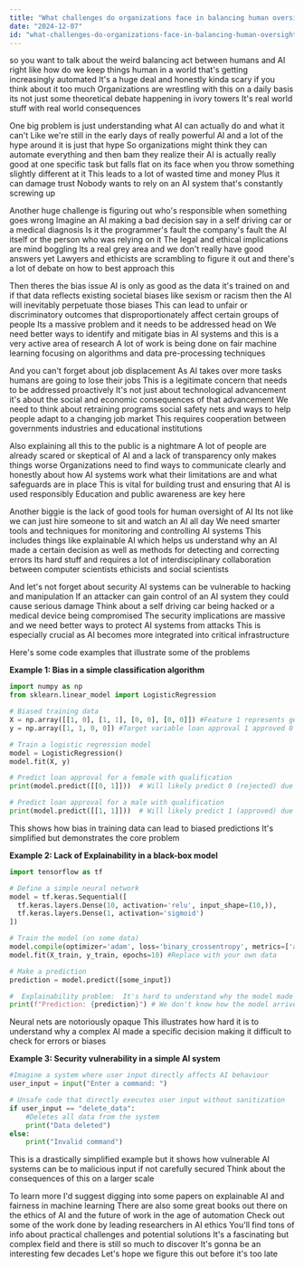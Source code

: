 ```yaml
---
title: "What challenges do organizations face in balancing human oversight with automation in AI systems?"
date: "2024-12-07"
id: "what-challenges-do-organizations-face-in-balancing-human-oversight-with-automation-in-ai-systems"
---
```


 so you want to talk about the weird balancing act between humans and AI right  like how do we keep things human in a world that's getting increasingly automated  It's a huge deal and honestly kinda scary if you think about it too much  Organizations are wrestling with this on a daily basis its not just some theoretical debate happening in ivory towers  It's real world stuff with real world consequences

One big problem is just understanding what AI can actually do and what it can't  Like we're still in the early days of really powerful AI  and a lot of the hype around it is just that hype  So organizations might think they can automate everything and then bam they realize their AI is actually really good at one specific task but falls flat on its face when you throw something slightly different at it  This leads to a lot of wasted time and money  Plus it can damage trust  Nobody wants to rely on an AI system that's constantly screwing up


Another huge challenge is figuring out who's responsible when something goes wrong  Imagine an AI making a bad decision say in a self driving car or a medical diagnosis  Is it the programmer's fault the company's fault the AI itself  or the person who was relying on it  The legal and ethical implications are mind boggling  Its a real grey area and we don't really have good answers yet  Lawyers and ethicists are scrambling to figure it out and there's a lot of debate on how to best approach this


Then theres the bias issue AI is only as good as the data it's trained on  and if that data reflects existing societal biases like sexism or racism then the AI will inevitably perpetuate those biases  This can lead to unfair or discriminatory outcomes that disproportionately affect certain groups of people Its a massive problem and it needs to be addressed head on  We need better ways to identify and mitigate bias in AI systems and this is a very active area of research  A lot of work is being done on fair machine learning focusing on algorithms and data pre-processing techniques


And you can't forget about job displacement  As AI takes over more tasks humans are going to lose their jobs  This is a legitimate concern that needs to be addressed proactively  It's not just about technological advancement it's about the social and economic consequences of that advancement  We need to think about retraining programs social safety nets and ways to help people adapt to a changing job market  This requires cooperation between governments industries and educational institutions 


Also explaining all this to the public is a nightmare  A lot of people are already scared or skeptical of AI  and a lack of transparency only makes things worse  Organizations need to find ways to communicate clearly and honestly about how AI systems work  what their limitations are and what safeguards are in place  This is vital for building trust and ensuring that AI is used responsibly  Education and public awareness are key here


Another biggie is the lack of good tools for human oversight of AI Its not like we can just hire someone to sit and watch an AI all day  We need smarter tools and techniques for monitoring and controlling AI systems  This includes things like explainable AI which helps us understand why an AI made a certain decision  as well as methods for detecting and correcting errors  Its hard stuff and requires a lot of interdisciplinary collaboration between computer scientists ethicists and social scientists


And let's not forget about security  AI systems can be vulnerable to hacking and manipulation  If an attacker can gain control of an AI system they could cause serious damage  Think about a self driving car being hacked or a medical device being compromised  The security implications are massive and we need better ways to protect AI systems from attacks  This is especially crucial as AI becomes more integrated into critical infrastructure


Here's some code examples that illustrate some of the problems

**Example 1: Bias in a simple classification algorithm**

```python
import numpy as np
from sklearn.linear_model import LogisticRegression

# Biased training data
X = np.array([[1, 0], [1, 1], [0, 0], [0, 0]]) #Feature 1 represents gender 0 female 1 male Feature 2 represents qualification
y = np.array([1, 1, 0, 0]) #Target variable loan approval 1 approved 0 rejected

# Train a logistic regression model
model = LogisticRegression()
model.fit(X, y)

# Predict loan approval for a female with qualification
print(model.predict([[0, 1]]))  # Will likely predict 0 (rejected) due to bias

# Predict loan approval for a male with qualification
print(model.predict([[1, 1]]))  # Will likely predict 1 (approved) due to bias
```

This shows how bias in training data can lead to biased predictions  It's simplified but demonstrates the core problem


**Example 2: Lack of Explainability in a black-box model**

```python
import tensorflow as tf

# Define a simple neural network
model = tf.keras.Sequential([
  tf.keras.layers.Dense(10, activation='relu', input_shape=(10,)),
  tf.keras.layers.Dense(1, activation='sigmoid')
])

# Train the model (on some data)
model.compile(optimizer='adam', loss='binary_crossentropy', metrics=['accuracy'])
model.fit(X_train, y_train, epochs=10) #Replace with your own data

# Make a prediction
prediction = model.predict([some_input])

#  Explainability problem:  It's hard to understand why the model made that prediction
print(f"Prediction: {prediction}") # We don't know how the model arrived at this prediction
```

Neural nets are notoriously opaque  This illustrates how hard it is to understand why a complex AI made a specific decision making it difficult to check for errors or biases


**Example 3: Security vulnerability in a simple AI system**

```python
#Imagine a system where user input directly affects AI behaviour
user_input = input("Enter a command: ")

# Unsafe code that directly executes user input without sanitization
if user_input == "delete_data":
    #Deletes all data from the system
    print("Data deleted")
else:
    print("Invalid command")
```

This is a drastically simplified example but it shows how vulnerable AI systems can be to malicious input if not carefully secured  Think about the consequences of this on a larger scale


To learn more I'd suggest digging into some papers on explainable AI and fairness in machine learning  There are also some great books out there on the ethics of AI and the future of work in the age of automation  Check out some of the work done by leading researchers in AI ethics  You'll find tons of info about practical challenges and potential solutions  It's a fascinating but complex field and there is still so much to discover  It's gonna be an interesting few decades  Let's hope we figure this out before it's too late
